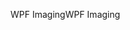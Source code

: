 <span data-ttu-id="565b3-101">WPF Imaging</span><span class="sxs-lookup"><span data-stu-id="565b3-101">WPF Imaging</span></span>
